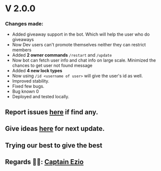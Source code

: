 # V 2.0.0
### Changes made:
- Added giveaway support in the bot. Which will help the user who do giveaways
- Now Dev users can't promote themselves neither they can restrict members
- Added **2 owner commands** `/restart` and `/update`
- Now bot can fetch user info and chat info on large scale. Minimized the chances to get user not found message
- Added **4 new lock types**
- Now using `/id <username of user>` will give the user's id as well.
- Improved stability. 
- Fixed few bugs.
- Bug known 0
- Deployed and tested locally.

## Report issues [here](https://github.com/Badhacker98/BadGroup_Bot) if find any.

## Give ideas [here](https://github.com/Badhacker98/BadGroup_Bot) for next update.

## Trying our best to give the best

## Regards 🧑‍💻: [Captain Ezio](https://github.com/Badhacker98/BadGroup_Bot)
